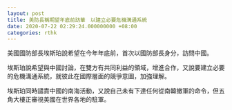 ```yaml
---
layout: post
title: 美防長稱期望年底前訪華　以建立必要危機溝通系統
date: 2020-07-22 02:29:24.000000000 +08:00
categories: rthk
---
```


美國國防部長埃斯珀說希望在今年年底前，首次以國防部長身分，訪問中國。

埃斯珀說希望與中國討論，在雙方有共同利益的領域，增進合作，又說要建立必要的危機溝通系統，就彼此在國際層面的競爭意圖，加強理解。

埃斯珀同時譴責中國的南海活動，又說自己未有下達任何從南韓撤軍的命令，但五角大樓正審視美國在世界各地的駐軍。
